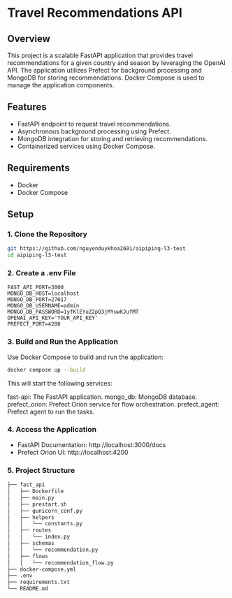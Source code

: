 # Travel Recommendations API

## Overview

This project is a scalable FastAPI application that provides travel recommendations for a given country and season by leveraging the OpenAI API. The application utilizes Prefect for background processing and MongoDB for storing recommendations. Docker Compose is used to manage the application components.

## Features

- FastAPI endpoint to request travel recommendations.
- Asynchronous background processing using Prefect.
- MongoDB integration for storing and retrieving recommendations.
- Containerized services using Docker Compose.

## Requirements

- Docker
- Docker Compose

## Setup

### 1. Clone the Repository

```bash
git https://github.com/nguyenduykhoa2601/aipiping-l3-test
cd aipiping-l3-test
```

### 2. Create a .env File

```
FAST_API_PORT=3000
MONGO_DB_HOST=localhost
MONGO_DB_PORT=27017
MONGO_DB_USERNAME=admin
MONGO_DB_PASSWORD=1yfKlEYuZ2pQ3jMYuwKJufMT
OPENAI_API_KEY='YOUR_API_KEY'
PREFECT_PORT=4200
```

### 3. Build and Run the Application

Use Docker Compose to build and run the application:

```bash
docker compose up --build
```

This will start the following services:

fast-api: The FastAPI application.
mongo_db: MongoDB database.
prefect_orion: Prefect Orion service for flow orchestration.
prefect_agent: Prefect agent to run the tasks.

### 4. Access the Application

- FastAPI Documentation: http://localhost:3000/docs
- Prefect Orion UI: http://localhost:4200

### 5. Project Structure

```bash
├── fast_api
│   ├── Dockerfile
│   ├── main.py
│   ├── prestart.sh
│   ├── gunicorn_conf.py
│   ├── helpers
│   │   └── constants.py
│   ├── routes
│   │   └── index.py
│   ├── schemas
│   │   └── recommendation.py
│   ├── flows
│   │   └── recommendation_flow.py
├── docker-compose.yml
├── .env
├── requirements.txt
└── README.md

```
